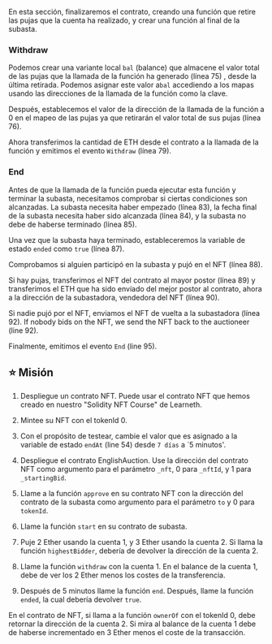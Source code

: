 En esta sección, finalizaremos el contrato, creando una función que retire las pujas que la cuenta ha realizado, y crear una función al final de la subasta. 


### Withdraw
Podemos crear una variante local `bal` (balance)  que almacene el valor total de las pujas que la llamada de la función ha generado (línea 75) , desde la última retirada. Podemos asignar este valor a`bal`  accediendo a los mapas usando las direcciones de la llamada de la función como la clave.  

Después, establecemos el valor de la dirección de la llamada de la función a 0 en el mapeo de las pujas ya que retirarán el valor total de sus pujas (línea 76).

Ahora transferimos la cantidad de ETH desde el contrato a la llamada de la función y emitimos el evento `Withdraw` (línea 79).

### End
Antes de que la llamada de la función pueda ejecutar esta función y terminar la subasta, necesitamos comprobar si ciertas condiciones son alcanzadas. La subasta necesita haber empezado (línea 83), la fecha final de la subasta necesita haber sido alcanzada (línea 84), y la subasta no debe de haberse terminado (línea 85).

Una vez que la subasta haya terminado, estableceremos la variable de estado `ended` como `true` (línea 87).

Comprobamos si alguien participó en la subasta y pujó en el NFT (línea 88).

Si hay pujas, transferimos el NFT del contrato al mayor postor (línea 89) y transferimos el ETH que ha sido envíado del mejor postor al contrato, ahora a la dirección de la subastadora, vendedora del NFT (línea 90).

Si nadie pujó por el NFT, enviamos el NFT de vuelta a la subastadora (línea 92).
If nobody bids on the NFT, we send the NFT back to the auctioneer (line 92).

Finalmente, emitimos el evento `End` (line 95).

## ⭐️ Misión

1. Despliegue un contrato NFT. Puede usar el contrato NFT que hemos creado en nuestro  "Solidity NFT Course" de Learneth.


2. Mintee su NFT con el tokenId 0.

3. Con el propósito de testear, cambie el valor que es asignado a la variable de estado `endAt`  (line 54) desde `7 días` a `5 minutos'. 

4. Despliegue el contrato EnglishAuction. Use la dirección del contrato NFT  como argumento para el parámetro `_nft`, 0 para `_nftId`, y 1 para `_startingBid`.



5. Llame a la función  `approve` en su contrato NFT con la dirección del contrato de la subasta como argumento para el parámetro `to` y 0 para `tokenId`. 

6. Llame la función `start` en su contrato de subasta. 

7. Puje 2 Ether usando la cuenta 1, y 3 Ether usando la cuenta 2. Si llama la función `highestBidder`, debería de devolver la dirección de la cuenta 2.

8. Llame la función `withdraw` con la cuenta 1. En el balance de la cuenta 1, debe de ver los 2 Ether menos los costes de la transferencia. 

9. Después de 5 minutos llame la función `end`. Después, llame la función `ended`, la cual debería devolver `true`.

En el contrato de NFT, si llama a la función `ownerOf` con el tokenId 0, debe retornar la dirección de la cuenta 2. Si mira al balance de la cuenta 1 debe de haberse incrementado en 3 Ether menos el coste de la transacción. 
